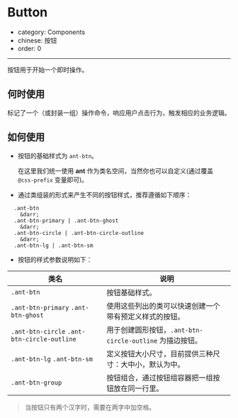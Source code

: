 # Button

- category: Components
- chinese: 按钮
- order: 0

---

按钮用于开始一个即时操作。

## 何时使用

标记了一个（或封装一组）操作命令，响应用户点击行为，触发相应的业务逻辑。


## 如何使用

- 按钮的基础样式为 `ant-btn`。

  在这里我们统一使用 **ant** 作为类名空间，当然你也可以自定义(通过覆盖 `@css-prefix` 变量即可)。

- 通过类组装的形式来产生不同的按钮样式，推荐遵循如下顺序：
```
  .ant-btn
  	&darr;
  .ant-btn-primary | .ant-btn-ghost
  	&darr;
  .ant-btn-circle | .ant-btn-circle-outline
  	&darr;
  .ant-btn-lg | .ant-btn-sm
 ```

- 按钮的样式参数说明如下：

| 类名  | 说明 |
| ------------- | ------------- |
| `.ant-btn`  | 按钮基础样式。 |
| `.ant-btn-primary` `.ant-btn-ghost`  | 使用这些列出的类可以快速创建一个带有预定义样式的按钮。  |
| `.ant-btn-circle` `.ant-btn-circle-outline`  | 用于创建圆形按钮，`.ant-btn-circle-outline` 为描边按钮。 |
| `.ant-btn-lg` `.ant-btn-sm`  | 定义按钮大小尺寸，目前提供三种尺寸：大中小，默认为中。 |
| `.ant-btn-group` | 按钮组合，通过按钮组容器把一组按钮放在同一行里。 |

> 当按钮只有两个汉字时，需要在两字中加空格。
